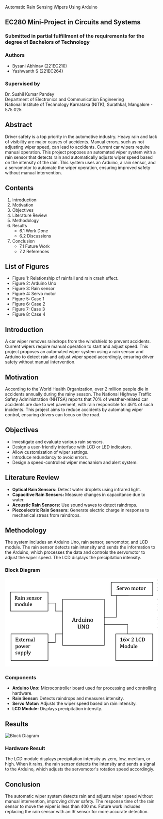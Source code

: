  Automatic Rain Sensing Wipers Using Arduino

## EC280 Mini-Project in Circuits and Systems

### Submitted in partial fulfillment of the requirements for the degree of Bachelors of Technology

### Authors
- Bysani Abhinav (221EC210)
- Yashwanth S (221EC264)

### Supervised by
Dr. Sushil Kumar Pandey  
Department of Electronics and Communication Engineering  
National Institute of Technology Karnataka (NITK), Surathkal, Mangalore - 575 025  

## Abstract

Driver safety is a top priority in the automotive industry. Heavy rain and lack of visibility are major causes of accidents. Manual errors, such as not adjusting wiper speed, can lead to accidents. Current car wipers require manual operation. This project proposes an automated wiper system with a rain sensor that detects rain and automatically adjusts wiper speed based on the intensity of the rain. This system uses an Arduino, a rain sensor, and a servomotor to automate the wiper operation, ensuring improved safety without manual intervention.

## Contents

1. Introduction
2. Motivation
3. Objectives
4. Literature Review
5. Methodology
6. Results
   - 6.1 Work Done
   - 6.2 Discussions
7. Conclusion
   - 7.1 Future Work
   - 7.2 References

## List of Figures

- Figure 1: Relationship of rainfall and rain crash effect.
- Figure 2: Arduino Uno
- Figure 3: Rain sensor
- Figure 4: Servo motor
- Figure 5: Case 1
- Figure 6: Case 2
- Figure 7: Case 3
- Figure 8: Case 4

## Introduction

A car wiper removes raindrops from the windshield to prevent accidents. Current wipers require manual operation to start and adjust speed. This project proposes an automated wiper system using a rain sensor and Arduino to detect rain and adjust wiper speed accordingly, ensuring driver safety without manual intervention.

## Motivation

According to the World Health Organization, over 2 million people die in accidents annually during the rainy season. The National Highway Traffic Safety Administration (NHTSA) reports that 70% of weather-related car accidents are due to wet pavement, with rain responsible for 46% of such incidents. This project aims to reduce accidents by automating wiper control, ensuring drivers can focus on the road.

## Objectives

- Investigate and evaluate various rain sensors.
- Design a user-friendly interface with LCD or LED indicators.
- Allow customization of wiper settings.
- Introduce redundancy to avoid errors.
- Design a speed-controlled wiper mechanism and alert system.

## Literature Review

- **Optical Rain Sensors:** Detect water droplets using infrared light.
- **Capacitive Rain Sensors:** Measure changes in capacitance due to water.
- **Acoustic Rain Sensors:** Use sound waves to detect raindrops.
- **Piezoelectric Rain Sensors:** Generate electric charge in response to mechanical stress from raindrops.

## Methodology

The system includes an Arduino Uno, rain sensor, servomotor, and LCD module. The rain sensor detects rain intensity and sends the information to the Arduino, which processes the data and controls the servomotor to adjust the wiper speed. The LCD displays the precipitation intensity.

### Block Diagram

![Block Diagram](https://github.com/YASHWANTHKR/Automatic-car-wiper-system-using-ardiunomm/blob/main/block%20diagram.png)

### Components

- **Arduino Uno:** Microcontroller board used for processing and controlling hardware.
- **Rain Sensor:** Detects raindrops and measures intensity.
- **Servo Motor:** Adjusts the wiper speed based on rain intensity.
- **LCD Module:** Displays precipitation intensity.

## Results
![Block Diagram]()
### Hardware Result

The LCD module displays precipitation intensity as zero, low, medium, or high. When it rains, the rain sensor detects the intensity and sends a signal to the Arduino, which adjusts the servomotor's rotation speed accordingly.

## Conclusion

The automatic wiper system detects rain and adjusts wiper speed without manual intervention, improving driver safety. The response time of the rain sensor to move the wiper is less than 400 ms. Future work includes replacing the rain sensor with an IR sensor for more accurate detection.
